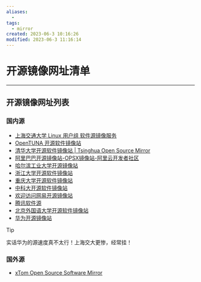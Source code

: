 ```yaml
---
aliases:
  - 
tags:
  - mirror
created: 2023-06-3 10:16:26
modified: 2023-06-3 11:16:14
---
```

# 开源镜像网址清单

---

## 开源镜像网址列表

### 国内源

* [上海交通大学 Linux 用户组 软件源镜像服务](https://mirror.sjtu.edu.cn/)
* [OpenTUNA 开源软件镜像站](https://opentuna.cn/)
* [清华大学开源软件镜像站 | Tsinghua Open Source Mirror](https://mirrors.tuna.tsinghua.edu.cn/)
* [阿里巴巴开源镜像站-OPSX镜像站-阿里云开发者社区](https://developer.aliyun.com/mirror/)
* [哈尔滨工业大学开源镜像站](https://mirrors.hit.edu.cn/)
* [浙江大学开源软件镜像站](https://mirrors.zju.edu.cn/)
* [重庆大学开源软件镜像站](https://mirrors.cqu.edu.cn/)
* [中科大开源软件镜像站](https://mirrors.ustc.edu.cn/)
* [欢迎访问网易开源镜像站](https://mirrors.163.com/)
* [腾讯软件源](https://mirrors.cloud.tencent.com/)
* [北京外国语大学开源软件镜像站](https://mirrors.bfsu.edu.cn/)
* [华为开源镜像站](https://mirrors.huaweicloud.com/)

> [!tip]
> 实话华为的源速度真不太行！上海交大更惨，经常挂！

### 国外源

* [xTom Open Source Software Mirror](https://mirror.xtom.nl/)

